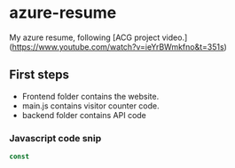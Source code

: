 # azure-resume
My azure resume, following [ACG project video.] (https://www.youtube.com/watch?v=ieYrBWmkfno&t=351s)

## First steps

- Frontend folder contains the website.
- main.js contains visitor counter code.
- backend folder contains API code

### Javascript code snip

```js
const 
```